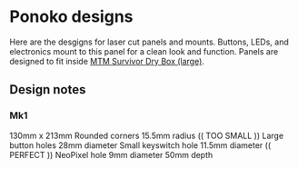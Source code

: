 # Ponoko designs

Here are the desgigns for laser cut panels and mounts. Buttons, LEDs, and electronics mount to this panel for a clean look and function. Panels are designed to fit inside [MTM Survivor Dry Box (large)](https://amzn.to/2jgJ5JL).

## Design notes

### Mk1

130mm x 213mm
Rounded corners 15.5mm radius (( TOO SMALL ))
Large button holes 28mm diameter 
Small keyswitch hole 11.5mm diameter (( PERFECT ))
NeoPixel hole 9mm diameter
50mm depth



